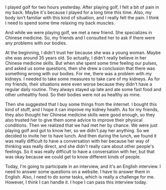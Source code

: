 I played golf for two hours yesterday. After playing golf, I felt a bit of pain in my back. Maybe it's because I played for a long time this time. Also, my body isn't familiar with this kind of situation, and I really felt the pain. I think I need to spend some time relaxing my back muscles.

And while we were playing golf, we met a new friend. She specializes in Chinese medicine. So, my friends and I consulted her to ask if there were any problems with our bodies.

At the beginning, I didn't trust her because she was a young woman. Maybe she was around 35 years old. So actually, I didn't really believe in her Chinese medicine skills. But when she spent some time feeling our pulses, and asked us some questions, then she drew a conclusion that there was something wrong with our bodies. For me, there was a problem with my kidneys. I needed to take some measures to take care of my kidneys. As for my friends, their situations were even worse because they didn't have a regular daily routine. They always stayed up late and ate some fast food and other unhealthy food. So their bodies were not as healthy as mine.

Then she suggested that I buy some things from the internet. I bought this kind of stuff, and I hope it can improve my kidney health. As for my friends, they also thought her Chinese medicine skills were good enough, so they also trusted her to give them some advice to improve their physical conditions. Then we realized that we had met her by chance. We were just playing golf and got to know her, so we didn't pay her anything. So we decided to invite her to have lunch. And then during the lunch, we found it was really difficult to have a conversation with her because her way of thinking was really direct, and she didn't really care about other people's feelings. So it was really difficult to have a conversation with her, but that was okay because we could get to know different kinds of people.

Today, I'm going to participate in an interview, and it's an English interview. I need to answer some questions on a website. I have to answer them in English. Also, I need to do some tasks, which is really a challenge for me. However, I think I can handle it. I hope I can pass this interview today.